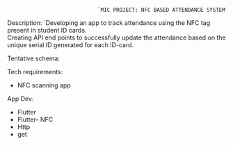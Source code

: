                                  `MIC PROJECT: NFC BASED ATTENDANCE SYSTEM 


Description: 
  `Developing an app to track attendance using the NFC tag present in student ID cards.  
Creating API end points to successfully update the attendance based on the unique serial ID generated for each ID-card. 

Tentative schema: 



Tech requirements:   

- NFC scanning app


App Dev:

- Flutter 
- Flutter- NFC
- Http
- get


